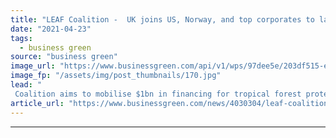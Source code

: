 ```yaml
---
title: "LEAF Coalition -  UK joins US, Norway, and top corporates to launch $1bn tropical forest protection drive"
date: "2021-04-23"
tags: 
  - business green
source: "business green"
image_url: "https://www.businessgreen.com/api/v1/wps/97dee5e/203df515-ee7a-4a8d-ae73-6d9db8f52af6/7/iStock-115959126-185x114.jpg"
image_fp: "/assets/img/post_thumbnails/170.jpg"
lead: "
 Coalition aims to mobilise $1bn in financing for tropical forest protection and restoration and provide a standardised and verified way for corporates to deliver climate finance ..."
article_url: "https://www.businessgreen.com/news/4030304/leaf-coalition-uk-joins-us-norway-corporates-launch-usd1bn-tropical-forest-protection-drive"
---
```


---
